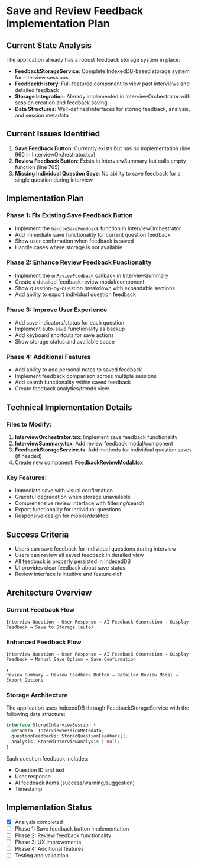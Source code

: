 # Save and Review Feedback Implementation Plan

## Current State Analysis

The application already has a robust feedback storage system in place:

- **FeedbackStorageService**: Complete IndexedDB-based storage system for interview sessions
- **FeedbackHistory**: Full-featured component to view past interviews and detailed feedback
- **Storage Integration**: Already implemented in InterviewOrchestrator with session creation and feedback saving
- **Data Structures**: Well-defined interfaces for storing feedback, analysis, and session metadata

## Current Issues Identified

1. **Save Feedback Button**: Currently exists but has no implementation (line 960 in InterviewOrchestrator.tsx)
2. **Review Feedback Button**: Exists in InterviewSummary but calls empty function (line 765)
3. **Missing Individual Question Save**: No ability to save feedback for a single question during interview

## Implementation Plan

### Phase 1: Fix Existing Save Feedback Button
- Implement the `handleSaveFeedback` function in InterviewOrchestrator
- Add immediate save functionality for current question feedback
- Show user confirmation when feedback is saved
- Handle cases where storage is not available

### Phase 2: Enhance Review Feedback Functionality  
- Implement the `onReviewFeedback` callback in InterviewSummary
- Create a detailed feedback review modal/component
- Show question-by-question breakdown with expandable sections
- Add ability to export individual question feedback

### Phase 3: Improve User Experience
- Add save indicators/status for each question
- Implement auto-save functionality as backup
- Add keyboard shortcuts for save actions
- Show storage status and available space

### Phase 4: Additional Features
- Add ability to add personal notes to saved feedback
- Implement feedback comparison across multiple sessions
- Add search functionality within saved feedback
- Create feedback analytics/trends view

## Technical Implementation Details

### Files to Modify:
1. **InterviewOrchestrator.tsx**: Implement save feedback functionality
2. **InterviewSummary.tsx**: Add review feedback modal/component
3. **FeedbackStorageService.ts**: Add methods for individual question saves (if needed)
4. Create new component: **FeedbackReviewModal.tsx**

### Key Features:
- Immediate save with visual confirmation
- Graceful degradation when storage unavailable
- Comprehensive review interface with filtering/search
- Export functionality for individual questions
- Responsive design for mobile/desktop

## Success Criteria
- Users can save feedback for individual questions during interview
- Users can review all saved feedback in detailed view
- All feedback is properly persisted in IndexedDB
- UI provides clear feedback about save status
- Review interface is intuitive and feature-rich

## Architecture Overview

### Current Feedback Flow
```
Interview Question → User Response → AI Feedback Generation → Display Feedback → Save to Storage (auto)
```

### Enhanced Feedback Flow
```
Interview Question → User Response → AI Feedback Generation → Display Feedback → Manual Save Option → Save Confirmation
                                                                                ↓
Review Summary → Review Feedback Button → Detailed Review Modal → Export Options
```

### Storage Architecture
The application uses IndexedDB through FeedbackStorageService with the following data structure:

```typescript
interface StoredInterviewSession {
  metadata: InterviewSessionMetadata;
  questionFeedbacks: StoredQuestionFeedback[];
  analysis: StoredInterviewAnalysis | null;
}
```

Each question feedback includes:
- Question ID and text
- User response
- AI feedback items (success/warning/suggestion)
- Timestamp

## Implementation Status

- [x] Analysis completed
- [ ] Phase 1: Save feedback button implementation
- [ ] Phase 2: Review feedback functionality
- [ ] Phase 3: UX improvements
- [ ] Phase 4: Additional features
- [ ] Testing and validation